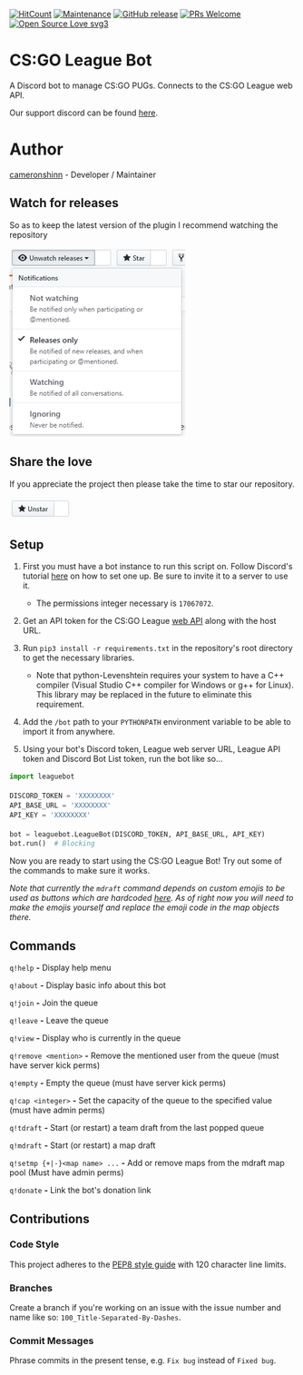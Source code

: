 [![HitCount](http://hits.dwyl.io/csgo-league/csgo-league-bot.svg)](http://hits.dwyl.io/csgo-league/csgo-league-bot)
[![Maintenance](https://img.shields.io/badge/Maintained%3F-yes-green.svg)](https://github.com/csgo-league/csgo-league-bot/graphs/commit-activity)
[![GitHub release](https://img.shields.io/github/release/csgo-league/csgo-league-bot.svg)](https://github.com/csgo-league/csgo-league-bot/releases/)
[![PRs Welcome](https://img.shields.io/badge/PRs-welcome-brightgreen.svg?style=flat-square)](http://makeapullrequest.com)
[![Open Source Love svg3](https://badges.frapsoft.com/os/v3/open-source.svg?v=103)](https://github.com/csgo-league)

# CS:GO League Bot
A Discord bot to manage CS:GO PUGs. Connects to the CS:GO League web API.

Our support discord can be found [here](https://discord.gg/b5MhANU).

# Author
[cameronshinn](https://github.com/cameronshinn) - Developer / Maintainer

## Watch for releases

So as to keep the latest version of the plugin I recommend watching the repository

![Watch releases](https://github.com/b3none/gdprconsent/raw/development/.github/README_ASSETS/watch_releases.png)

## Share the love

If you appreciate the project then please take the time to star our repository.

![Star us](https://github.com/b3none/gdprconsent/raw/development/.github/README_ASSETS/star_us.png)

## Setup
1. First you must have a bot instance to run this script on. Follow Discord's tutorial [here](https://discord.onl/2019/03/21/how-to-set-up-a-bot-application/) on how to set one up. Be sure to invite it to a server to use it.

   * The permissions integer necessary is `17067072`.

2. Get an API token for the CS:GO League [web API](https://github.com/csgo-league/csgo-league-web) along with the host URL.

3. Run `pip3 install -r requirements.txt` in the repository's root directory to get the necessary libraries.

    * Note that python-Levenshtein requires your system to have a C++ compiler (Visual Studio C++ compiler for Windows or g++ for Linux). This library may be replaced in the future to eliminate this requirement.

4. Add the `/bot` path to your `PYTHONPATH` environment variable to be able to import it from anywhere.

5. Using your bot's Discord token, League web server URL, League API token and Discord Bot List token, run the bot like so...

```python
import leaguebot

DISCORD_TOKEN = 'XXXXXXXX'
API_BASE_URL = 'XXXXXXXX'
API_KEY = 'XXXXXXXX'

bot = leaguebot.LeagueBot(DISCORD_TOKEN, API_BASE_URL, API_KEY)
bot.run()  # Blocking

```

Now you are ready to start using the CS:GO League Bot! Try out some of the commands to make sure it works.

*Note that currently the `mdraft` command depends on custom emojis to be used as buttons which are hardcoded [here](https://github.com/csgo-league/csgo-league-bot/blob/abb06e1876546bb3948094faa795e90184642882/qbot/cogs/mapdraft.py#L20). As of right now you will need to make the emojis yourself and replace the emoji code in the map objects there.*

## Commands
`q!help` **-** Display help menu<br>

`q!about` **-** Display basic info about this bot<br>

`q!join` **-** Join the queue<br>

`q!leave` **-** Leave the queue<br>

`q!view` **-** Display who is currently in the queue<br>

`q!remove <mention>` **-** Remove the mentioned user from the queue (must have server kick perms)<br>

`q!empty` **-** Empty the queue (must have server kick perms)<br>

`q!cap <integer>` **-** Set the capacity of the queue to the specified value (must have admin perms)<br>

`q!tdraft` **-** Start (or restart) a team draft from the last popped queue<br>

`q!mdraft` **-** Start (or restart) a map draft<br>

`q!setmp {+|-}<map name> ...` **-** Add or remove maps from the mdraft map pool (Must have admin perms)<br>

`q!donate` **-** Link the bot's donation link<br>

## Contributions

### Code Style
This project adheres to the [PEP8 style guide](https://www.python.org/dev/peps/pep-0008/) with 120 character line limits.

### Branches
Create a branch if you're working on an issue with the issue number and name like so: `100_Title-Separated-By-Dashes`.

### Commit Messages
Phrase commits in the present tense, e.g. `Fix bug` instead of `Fixed bug`.
